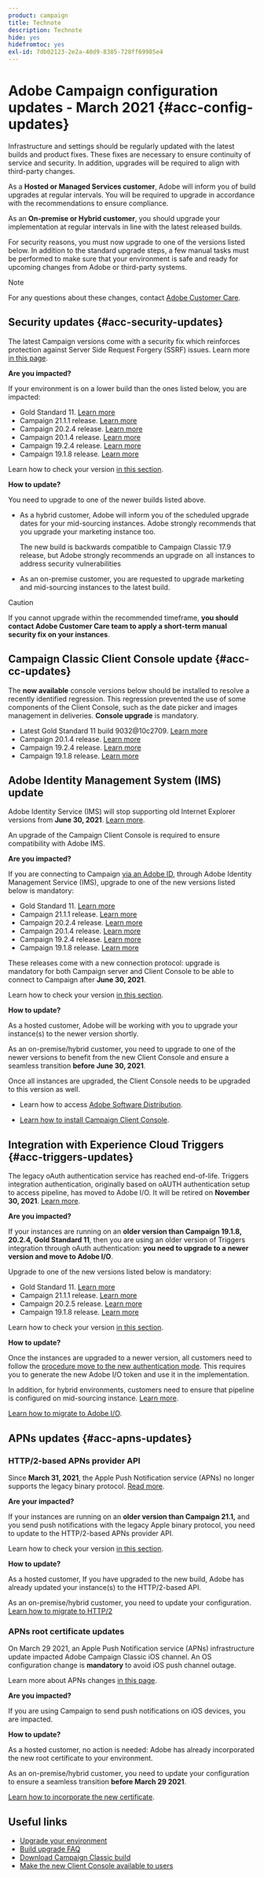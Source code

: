 ```yaml
---
product: campaign
title: Technote
description: Technote
hide: yes
hidefromtoc: yes
exl-id: 7db02123-2e2a-40d9-8385-728ff69985e4
---
```

# Adobe Campaign configuration updates - March 2021 {#acc-config-updates}

Infrastructure and settings should be regularly updated with the latest builds and product fixes. These fixes are necessary to ensure continuity of service and security. In addition, upgrades will be required to align with third-party changes.

As a **Hosted or Managed Services customer**, Adobe will inform you of build upgrades at regular intervals. You will be required to upgrade in accordance with the recommendations to ensure compliance.

As an **On-premise or Hybrid customer**, you should upgrade your implementation at regular intervals in line with the latest released builds. 

For security reasons, you must now upgrade to one of the versions listed below. In addition to the standard upgrade steps, a few manual tasks must be performed to make sure that your environment is safe and ready for upcoming changes from Adobe or third-party systems.

>[!NOTE]
>
>For any questions about these changes, contact [Adobe Customer Care](https://helpx.adobe.com/enterprise/admin-guide.html/enterprise/using/support-for-experience-cloud.ug.html).
>

## Security updates {#acc-security-updates}

The latest Campaign versions come with a security fix which reinforces protection against Server Side Request Forgery (SSRF) issues. Learn more [in this page](https://helpx.adobe.com/security/products/campaign/apsb21-04.html).

**Are you impacted?**

If your environment is on a lower build than the ones listed below, you are impacted:

* Gold Standard 11. [Learn more](../rn/using/gold-standard.md)
* Campaign 21.1.1 release. [Learn more](../rn/using/latest-release.md)
* Campaign 20.2.4 release. [Learn more](../rn/using/release--20-2.md)
* Campaign 20.1.4 release. [Learn more](../rn/using/release--20-1.md)
* Campaign 19.2.4 release. [Learn more](../rn/using/release--19-2.md)
* Campaign 19.1.8 release. [Learn more](../rn/using/release--19-1.md)

Learn how to check your version [in this section](../platform/using/launching-adobe-campaign.md#getting-your-campaign-version).

**How to update?**

You need to upgrade to one of the newer builds listed above.

* As a hybrid customer, Adobe will inform you of the scheduled upgrade dates for your mid-sourcing instances. Adobe strongly recommends that you upgrade your marketing instance too.

    The new build is backwards compatible to Campaign Classic 17.9 release, but Adobe strongly recommends an upgrade on  all instances to address security vulnerabilities 

* As an on-premise customer, you are requested to upgrade marketing and mid-sourcing instances to the latest build. 

>[!CAUTION]
>
>If you cannot upgrade within the recommended timeframe, **you should contact Adobe Customer Care team to apply a short-term manual security fix on your instances**.
>

## Campaign Classic Client Console update  {#acc-cc-updates}

The **now available** console versions below should be installed to resolve a recently identified regression. This regression prevented the use of some components of the Client Console, such as the date picker and images management in deliveries. **Console upgrade** is mandatory. 

* Latest Gold Standard 11 build 9032&#64;10c2709. [Learn more](../rn/using/gold-standard.md)
* Campaign 20.1.4 release. [Learn more](../rn/using/release--20-1.md)
* Campaign 19.2.4 release. [Learn more](../rn/using/release--19-2.md)
* Campaign 19.1.8 release. [Learn more](../rn/using/release--19-1.md)

## Adobe Identity Management System (IMS) update

Adobe Identity Service (IMS) will stop supporting old Internet Explorer versions from **June 30, 2021**. [Learn more](https://helpx.adobe.com/x-productkb/global/update-operating-system-and-browser.html). 

An upgrade of the Campaign Client Console is required to ensure compatibility with Adobe IMS.

**Are you impacted?**

If you are connecting to Campaign [via an Adobe ID](../integrations/using/about-adobe-id.md), through Adobe Identity Management Service (IMS), upgrade to one of the new versions listed below is mandatory:

* Gold Standard 11. [Learn more](../rn/using/gold-standard.md)
* Campaign 21.1.1 release. [Learn more](../rn/using/latest-release.md)
* Campaign 20.2.4 release. [Learn more](../rn/using/release--20-2.md)
* Campaign 20.1.4 release. [Learn more](../rn/using/release--20-1.md)
* Campaign 19.2.4 release. [Learn more](../rn/using/release--19-2.md)
* Campaign 19.1.8 release. [Learn more](../rn/using/release--19-1.md)

These releases come with a new connection protocol: upgrade is mandatory for both Campaign server and Client Console to be able to connect to Campaign after **June 30, 2021**.

Learn how to check your version [in this section](../platform/using/launching-adobe-campaign.md#getting-your-campaign-version).

**How to update?**

As a hosted customer, Adobe will be working with you to upgrade your instance(s) to the newer version shortly.

As an on-premise/hybrid customer, you need to upgrade to one of the newer versions to benefit from the new Client Console and ensure a seamless transition **before June 30, 2021**.

Once all instances are upgraded, the Client Console needs to be upgraded to this version as well.

* Learn how to access [Adobe Software Distribution](https://experienceleague.adobe.com/docs/experience-cloud/software-distribution/home.html?lang=en).

* [Learn how to install Campaign Client Console](../installation/using/installing-the-client-console.md).

## Integration with Experience Cloud Triggers {#acc-triggers-updates}

The legacy oAuth authentication service has reached end-of-life. Triggers integration authentication, originally based on oAUTH authentication setup to access pipeline, has moved to Adobe I/O. It will be retired on **November 30, 2021**. [Learn more](https://github.com/AdobeDocs/analytics-1.4-apis/blob/master/docs/APIEOL.md?mv=email). 

**Are you impacted?**

If your instances are running on an **older version than Campaign 19.1.8, 20.2.4, Gold Standard 11**, then you are using an older version of Triggers integration through oAuth authentication: **you need to upgrade to a newer version and move to Adobe I/O**. 

Upgrade to one of the new versions listed below is mandatory:

* Gold Standard 11. [Learn more](../rn/using/gold-standard.md)
* Campaign 21.1.1 release. [Learn more](../rn/using/latest-release.md)
* Campaign 20.2.5 release. [Learn more](../rn/using/release--20-2.md)
* Campaign 19.1.8 release. [Learn more](../rn/using/release--19-1.md)

Learn how to check your version [in this section](../platform/using/launching-adobe-campaign.md#getting-your-campaign-version).

**How to update?**

Once the instances are upgraded to a newer version, all customers need to follow the [procedure move to the new authentication mode](../integrations/using/configuring-adobe-io.md). This requires you to generate the new Adobe I/O token and use it in the implementation.    

In addition, for hybrid environments, customers need to ensure that pipeline is configured on mid-sourcing instance. [Learn more](../integrations/using/configuring-pipeline.md).

[Learn how to migrate to Adobe I/O](../integrations/using/configuring-adobe-io.md). 

## APNs updates {#acc-apns-updates}

### HTTP/2-based APNs provider API

Since **March 31, 2021**, the Apple Push Notification service (APNs) no longer supports the legacy binary protocol. [Read more](https://developer.apple.com/news/?id=c88acm2b).

**Are your impacted?**

If your instances are running on an **older version than Campaign 21.1,** and you send push notifications with the legacy Apple binary protocol, you need to update to the HTTP/2-based APNs provider API. 

Learn how to check your version [in this section](../platform/using/launching-adobe-campaign.md#getting-your-campaign-version).

**How to update?**

As a hosted customer, If you have upgraded to the new build,  Adobe has already updated your instance(s) to the HTTP/2-based API.

As an on-premise/hybrid customer, you need to update your configuration. [Learn how to migrate to HTTP/2](https://helpx.adobe.com/campaign/kb/migrate-to-apns-http2.html)

### APNs root certificate updates

On March 29 2021, an Apple Push Notification service (APNs) infrastructure update impacted Adobe Campaign Classic iOS channel. An OS configuration change is **mandatory** to avoid iOS push channel outage.

Learn more about APNs changes [in this page](https://developer.apple.com/news/?id=7gx0a2lp).

**Are you impacted?**

If you are using Campaign to send push notifications on iOS devices, you are impacted.

**How to update?**

As a hosted customer, no action is needed: Adobe has already incorporated the new root certificate to your environment.

As an on-premise/hybrid customer, you need to update your configuration to ensure a seamless transition **before March 29 2021**.

[Learn how to incorporate the new certificate](ios-certificate-update.md).

## Useful links

* [Upgrade your environment](../production/using/build-upgrade.md)
* [Build upgrade FAQ](../platform/using/faq-build-upgrade.md)
* [Download Campaign Classic build](https://experience.adobe.com/#/downloads/content/software-distribution/en/campaign.html)
* [Make the new Client Console available to users](../installation/using/client-console-availability-for-windows.md)

